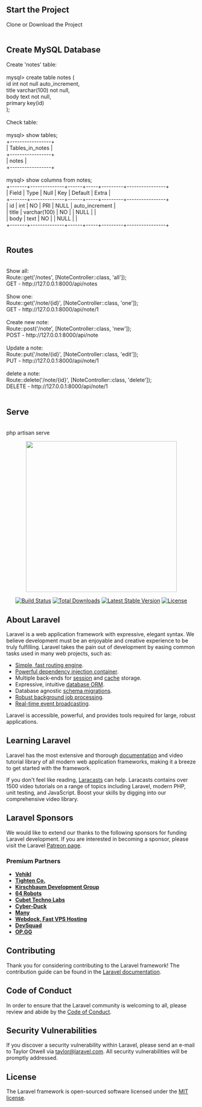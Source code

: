 ## Start the Project
Clone or Download the Project<br/>
<br/>

## Create MySQL Database
Create 'notes' table:<br/>
<br/>
mysql> create table notes (<br/>
    id int not null auto_increment,<br/>
    title varchar(100) not null,<br/>
    body text not null,<br/>
    primary key(id)<br/>
);<br/>
<br/>
Check table:<br/>
<br/>
mysql> show tables;<br/>
+-----------------+<br/>
| Tables_in_notes |<br/>
+-----------------+<br/>
| notes           |<br/>
+-----------------+<br/>
<br/>
mysql> show columns from notes;<br/>
+-------+--------------+------+-----+---------+----------------+<br/>
| Field | Type         | Null | Key | Default | Extra          |<br/>
+-------+--------------+------+-----+---------+----------------+<br/>
| id    | int          | NO   | PRI | NULL    | auto_increment |<br/>
| title | varchar(100) | NO   |     | NULL    |                |<br/>
| body  | text         | NO   |     | NULL    |                |<br/>
+-------+--------------+------+-----+---------+----------------+<br/>
<br/>

## Routes
<br/>
Show all: <br/>
Route::get('/notes', [NoteController::class, 'all']); <br/>
GET - http://127.0.0.1:8000/api/notes <br/>
<br/>
Show one: <br/>
Route::get('/note/{id}', [NoteController::class, 'one']); <br/>
GET - http://127.0.0.1:8000/api/note/1 <br/>
<br/>
Create new note: <br/>
Route::post('/note', [NoteController::class, 'new']); <br/>
POST - http://127.0.0.1:8000/api/note <br/>
<br/>
Update a note: <br/>
Route::put('/note/{id}', [NoteController::class, 'edit']); <br/>
PUT - http://127.0.0.1:8000/api/note/1<br/>
<br/>
delete a note: <br/>
Route::delete('/note/{id}', [NoteController::class, 'delete']); <br/>
DELETE - http://127.0.0.1:8000/api/note/1 <br/>
<br/>

## Serve
<br/>
php artisan serve<br/>

<p align="center"><a href="https://laravel.com" target="_blank"><img src="https://raw.githubusercontent.com/laravel/art/master/logo-lockup/5%20SVG/2%20CMYK/1%20Full%20Color/laravel-logolockup-cmyk-red.svg" width="400"></a></p>

<p align="center">
<a href="https://travis-ci.org/laravel/framework"><img src="https://travis-ci.org/laravel/framework.svg" alt="Build Status"></a>
<a href="https://packagist.org/packages/laravel/framework"><img src="https://img.shields.io/packagist/dt/laravel/framework" alt="Total Downloads"></a>
<a href="https://packagist.org/packages/laravel/framework"><img src="https://img.shields.io/packagist/v/laravel/framework" alt="Latest Stable Version"></a>
<a href="https://packagist.org/packages/laravel/framework"><img src="https://img.shields.io/packagist/l/laravel/framework" alt="License"></a>
</p>

## About Laravel

Laravel is a web application framework with expressive, elegant syntax. We believe development must be an enjoyable and creative experience to be truly fulfilling. Laravel takes the pain out of development by easing common tasks used in many web projects, such as:

- [Simple, fast routing engine](https://laravel.com/docs/routing).
- [Powerful dependency injection container](https://laravel.com/docs/container).
- Multiple back-ends for [session](https://laravel.com/docs/session) and [cache](https://laravel.com/docs/cache) storage.
- Expressive, intuitive [database ORM](https://laravel.com/docs/eloquent).
- Database agnostic [schema migrations](https://laravel.com/docs/migrations).
- [Robust background job processing](https://laravel.com/docs/queues).
- [Real-time event broadcasting](https://laravel.com/docs/broadcasting).

Laravel is accessible, powerful, and provides tools required for large, robust applications.

## Learning Laravel

Laravel has the most extensive and thorough [documentation](https://laravel.com/docs) and video tutorial library of all modern web application frameworks, making it a breeze to get started with the framework.

If you don't feel like reading, [Laracasts](https://laracasts.com) can help. Laracasts contains over 1500 video tutorials on a range of topics including Laravel, modern PHP, unit testing, and JavaScript. Boost your skills by digging into our comprehensive video library.

## Laravel Sponsors

We would like to extend our thanks to the following sponsors for funding Laravel development. If you are interested in becoming a sponsor, please visit the Laravel [Patreon page](https://patreon.com/taylorotwell).

### Premium Partners

- **[Vehikl](https://vehikl.com/)**
- **[Tighten Co.](https://tighten.co)**
- **[Kirschbaum Development Group](https://kirschbaumdevelopment.com)**
- **[64 Robots](https://64robots.com)**
- **[Cubet Techno Labs](https://cubettech.com)**
- **[Cyber-Duck](https://cyber-duck.co.uk)**
- **[Many](https://www.many.co.uk)**
- **[Webdock, Fast VPS Hosting](https://www.webdock.io/en)**
- **[DevSquad](https://devsquad.com)**
- **[OP.GG](https://op.gg)**

## Contributing

Thank you for considering contributing to the Laravel framework! The contribution guide can be found in the [Laravel documentation](https://laravel.com/docs/contributions).

## Code of Conduct

In order to ensure that the Laravel community is welcoming to all, please review and abide by the [Code of Conduct](https://laravel.com/docs/contributions#code-of-conduct).

## Security Vulnerabilities

If you discover a security vulnerability within Laravel, please send an e-mail to Taylor Otwell via [taylor@laravel.com](mailto:taylor@laravel.com). All security vulnerabilities will be promptly addressed.

## License

The Laravel framework is open-sourced software licensed under the [MIT license](https://opensource.org/licenses/MIT).
